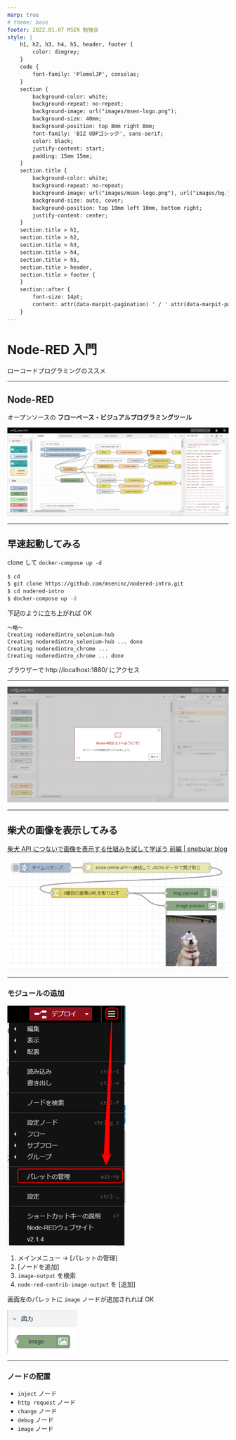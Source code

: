 ```yaml
---
marp: true
# theme: base
footer: 2022.01.07 MSEN 勉強会
style: |
    h1, h2, h3, h4, h5, header, footer {
        color: dimgrey;
    }
    code {
        font-family: 'PlemolJP', consolas;
    }
    section {
        background-color: white;
        background-repeat: no-repeat;
        background-image: url("images/msen-logo.png");
        background-size: 40mm;
        background-position: top 8mm right 8mm;
        font-family: 'BIZ UDPゴシック', sans-serif;
        color: black;
        justify-content: start;
        padding: 15mm 15mm;
    }
    section.title {
        background-color: white;
        background-repeat: no-repeat;
        background-image: url("images/msen-logo.png"), url("images/bg.jpg");
        background-size: auto, cover;
        background-position: top 10mm left 10mm, bottom right;
        justify-content: center;
    }
    section.title > h1,
    section.title > h2,
    section.title > h3,
    section.title > h4,
    section.title > h5,
    section.title > header,
    section.title > footer {
    }
    section::after {
        font-size: 14pt;
        content: attr(data-marpit-pagination) ' / ' attr(data-marpit-pagination-total);
    }
---
```

<!-- _class: title -->

# Node-RED 入門

ローコードプログラミングのススメ

---
<!-- paginate: true -->

## Node-RED

オープンソースの **フローベース・ビジュアルプログラミングツール**

![](images/nodered-image.png)

---

## 早速起動してみる

clone して `docker-compose up -d`

```sh
$ cd
$ git clone https://github.com/mseninc/nodered-intro.git
$ cd nodered-intro
$ docker-compose up -d
```

下記のように立ち上がれば OK

```
～略～
Creating noderedintro_selenium-hub
Creating noderedintro_selenium-hub ... done
Creating noderedintro_chrome ... 
Creating noderedintro_chrome ... done
```

ブラウザーで http://localhost:1880/ にアクセス

---

![](images/nodered-first-view.png)

---

## 柴犬の画像を表示してみる

[柴犬 API につないで画像を表示する仕組みを試して学ぼう 前編 | enebular blog](https://blog.enebular.com/api/shiba-inu-api-1/)

![](images/shibainu-image.png)

---

### モジュールの追加

![bg left:33% w:80mm](images/pallet-management.png)

1. メインメニュー → [パレットの管理]
1. [ノードを追加]
1. `image-output` を検索
1. `node-red-contrib-image-output` を [追加]

画面左のパレットに `image` ノードが追加されれば OK

![](images/image-output-node.png)

---

### ノードの配置

- `inject` ノード
- `http request` ノード
- `change` ノード
- `debug` ノード
- `image` ノード
